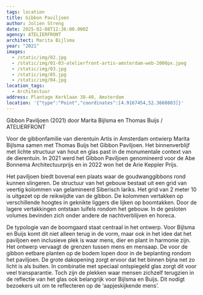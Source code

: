 ```yaml
---
tags: location
title: Gibbon Paviljoen
author: Jolien Streng
date: 2025-02-08T12:36:00.000Z
agency: ATELIERFRONT
architect: Marita Bijlsma
year: "2021"
images:
  - /static/img/02.jpg
  - /static/img/01-03-atelierfront-artis-amsterdam-web-2000px.jpeg
  - /static/img/03.jpg
  - /static/img/05.jpg
  - /static/img/04.jpg
location_tags:
  - Architectuur
address: Plantage Kerklaan 38-40, Amsterdam
location: '{"type":"Point","coordinates":[4.9167454,52.3660803]}'
---
```


Gibbon Paviljoen (2021) door Marita Bijlsma en Thomas Buijs / ATELIERFRONT

Voor de gibbonfamilie van dierentuin Artis in Amsterdam ontwierp Marita Bijlsma samen met Thomas Buijs het Gibbon Paviljoen. Het binnenverblijf met lichte structuur van hout en glas past in de monumentale context van de dierentuin. In 2021 werd het Gibbon Paviljoen genomineerd voor de Abe Bonnema Architectuurprijs en in 2022 won het de Arie Keppler Prijs.


Het paviljoen biedt bovenal een plaats waar de goudwanggibbons rond kunnen slingeren. De structuur van het gebouw bestaat uit een grid van veertig kolommen van gelamineerd Siberisch lariks. Het grid van 2 meter 10 is uitgezet op de reikwijdte van de gibbon. De kolommen vertakken op verschillende hoogtes in geknikte liggers die lijken op boomtakken. Door de lagere vertakkingen ontstaan luifels rondom het gebouw. In de gesloten volumes bevinden zich onder andere de nachtverblijven en horeca.

De typologie van de boomgaard staat centraal in het ontwerp. Voor Bijlsma en Buijs komt dit niet alleen terug in de vorm, maar ook in het idee dat het paviljoen een inclusieve plek is waar mens, dier en plant in harmonie zijn. Het ontwerp vervaagt de grenzen tussen mens en mensaap. De voor de gibbon eetbare planten op de bodem lopen door in de beplanting rondom het paviljoen. De grote dakopening zorgt ervoor dat het binnen bijna net zo licht is als buiten. In combinatie met speciaal ontspiegeld glas zorgt dit voor veel transparantie. Toch zijn de plekken waar mensen zichzelf terugzien in de reflectie van het glas ook belangrijk voor Bijlsma en Buijs. Dit nodigt bezoekers uit om te reflecteren op de ‘aapjeskijkende mens’.
